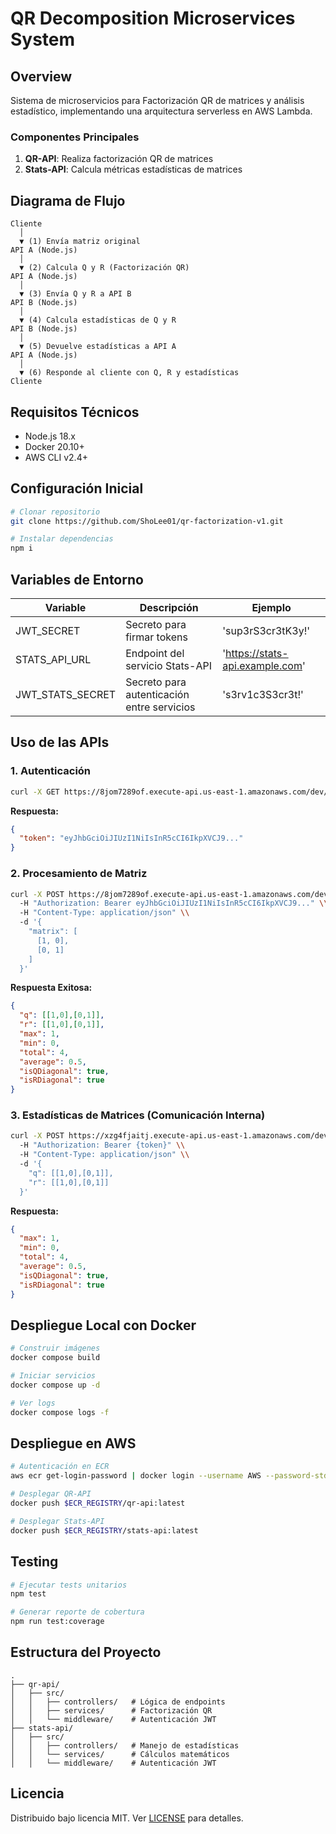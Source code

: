 # QR Decomposition Microservices System

## Overview
Sistema de microservicios para Factorización QR de matrices y análisis estadístico, implementando una arquitectura serverless en AWS Lambda. 

### Componentes Principales
1. **QR-API**: Realiza factorización QR de matrices
2. **Stats-API**: Calcula métricas estadísticas de matrices

## Diagrama de Flujo
```mermaid
Cliente 
  │ 
  ▼ (1) Envía matriz original
API A (Node.js) 
  │ 
  ▼ (2) Calcula Q y R (Factorización QR)
API A (Node.js) 
  │ 
  ▼ (3) Envía Q y R a API B
API B (Node.js) 
  │ 
  ▼ (4) Calcula estadísticas de Q y R
API B (Node.js) 
  │ 
  ▼ (5) Devuelve estadísticas a API A
API A (Node.js) 
  │ 
  ▼ (6) Responde al cliente con Q, R y estadísticas
Cliente
```

## Requisitos Técnicos
- Node.js 18.x
- Docker 20.10+
- AWS CLI v2.4+

## Configuración Inicial
```bash
# Clonar repositorio
git clone https://github.com/ShoLee01/qr-factorization-v1.git

# Instalar dependencias
npm i
```

## Variables de Entorno
| Variable | Descripción | Ejemplo |
|----------|-------------|---------|
| JWT_SECRET | Secreto para firmar tokens | 'sup3rS3cr3tK3y!' |
| STATS_API_URL | Endpoint del servicio Stats-API | 'https://stats-api.example.com' |
| JWT_STATS_SECRET | Secreto para autenticación entre servicios | 's3rv1c3S3cr3t!' |

## Uso de las APIs

### 1. Autenticación
```bash
curl -X GET https://8jom7289of.execute-api.us-east-1.amazonaws.com/dev/api/login
```

**Respuesta:**
```json
{
  "token": "eyJhbGciOiJIUzI1NiIsInR5cCI6IkpXVCJ9..."
}
```

### 2. Procesamiento de Matriz
```bash
curl -X POST https://8jom7289of.execute-api.us-east-1.amazonaws.com/dev/api/qr \\
  -H "Authorization: Bearer eyJhbGciOiJIUzI1NiIsInR5cCI6IkpXVCJ9..." \\
  -H "Content-Type: application/json" \\
  -d '{
    "matrix": [
      [1, 0],
      [0, 1]
    ]
  }'
```

**Respuesta Exitosa:**
```json
{
  "q": [[1,0],[0,1]],
  "r": [[1,0],[0,1]],
  "max": 1,
  "min": 0,
  "total": 4,
  "average": 0.5,
  "isQDiagonal": true,
  "isRDiagonal": true
}
```

### 3. Estadísticas de Matrices (Comunicación Interna)
```bash
curl -X POST https://xzg4fjaitj.execute-api.us-east-1.amazonaws.com/dev/api/stats \\
  -H "Authorization: Bearer {token}" \\
  -H "Content-Type: application/json" \\
  -d '{
    "q": [[1,0],[0,1]],
    "r": [[1,0],[0,1]]
  }'
```

**Respuesta:**
```json
{
  "max": 1,
  "min": 0,
  "total": 4,
  "average": 0.5,
  "isQDiagonal": true,
  "isRDiagonal": true
}
```

## Despliegue Local con Docker
```bash
# Construir imágenes
docker compose build

# Iniciar servicios
docker compose up -d

# Ver logs
docker compose logs -f
```

## Despliegue en AWS
```bash
# Autenticación en ECR
aws ecr get-login-password | docker login --username AWS --password-stdin $ECR_REGISTRY

# Desplegar QR-API
docker push $ECR_REGISTRY/qr-api:latest

# Desplegar Stats-API
docker push $ECR_REGISTRY/stats-api:latest
```

## Testing
```bash
# Ejecutar tests unitarios
npm test

# Generar reporte de cobertura
npm run test:coverage
```

## Estructura del Proyecto
```
.
├── qr-api/
│   ├── src/
│   │   ├── controllers/   # Lógica de endpoints
│   │   ├── services/      # Factorización QR
│   │   └── middleware/    # Autenticación JWT
├── stats-api/
│   ├── src/
│   │   ├── controllers/   # Manejo de estadísticas
│   │   └── services/      # Cálculos matemáticos
│   │   └── middleware/    # Autenticación JWT
```


## Licencia
Distribuido bajo licencia MIT. Ver [LICENSE](LICENSE) para detalles.
